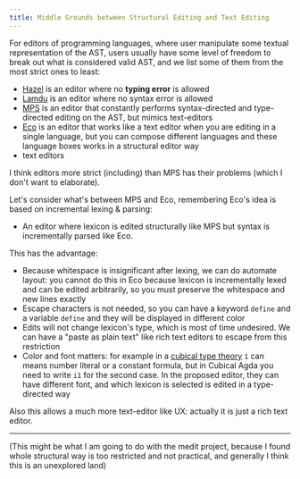 ```yaml
---
title: Middle Grounds between Structural Editing and Text Editing
---
```




For editors of programming languages, where user manipulate some textual representation of the AST, users usually have some level of freedom to break out what is considered valid AST, and we list some of them from the most strict ones to least:
* [Hazel](https://hazel.org/) is an editor where no **typing error** is allowed
* [Lamdu](https://www.lamdu.org/) is an editor where no syntax error is allowed
* [MPS](https://www.jetbrains.com/mps/)  is an editor that constantly performs syntax-directed and type-directed editing on the AST, but mimics text-editors
* [Eco](https://github.com/softdevteam/eco) is an editor that works like a text editor when you are editing in a single language, but you can compose different languages and these language boxes works in a structural editor way
* text editors


I think editors more strict (including) than MPS has their problems (which I don't want to elaborate).
 
Let's consider what's between MPS and Eco, remembering Eco's idea is based on incremental lexing & parsing:

* An editor where lexicon is edited structurally like MPS but syntax is incrementally parsed like Eco.
 
This has the advantage:
 
* Because whitespace is insignificant after lexing, we can do automate layout: you cannot do this in Eco because lexicon is incrementally lexed and can be edited arbitrarily, so you must preserve the whitespace and new lines exactly
* Escape characters is not needed, so you can have a keyword `define` and a variable `define` and they will be displayed in different color
* Edits will not change lexicon's type, which is most of time undesired. We can have a "paste as plain text" like rich text editors to escape from this restriction
* Color and font matters: for example in a [cubical type theory](https://github.com/agda/cubical) `1` can means number literal or a constant formula, but in Cubical Agda you need to write `i1` for the second case. In the proposed editor, they can have different font, and which lexicon is selected is edited in a type-directed way

Also this allows a much more text-editor like UX: actually it is just a rich text editor.


---------

(This might be what I am going to do with the medit project, because I found whole structural way is too restricted and not practical, and generally I think this is an unexplored land)

